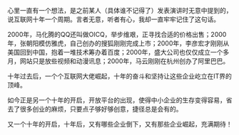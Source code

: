 心里一直有一个想法，是之前某人（具体谁不记得了）发表演讲时无意中提到的，说互联网十年一个周期。言者无意，听者有心，我却一直牢牢记住了这句话。

2000年，马化腾的QQ还叫做OICQ，举步维艰，正寻找合适的价格出售；2000年，张朝阳模仿雅虎，自己创办的搜狐刚刚完成上市；2000年，李彦宏才刚刚从美国回到中国，抱着一堆技术筹办着百度；2000年，盛大公司也仅仅成立一个多月，网站只是放些视频和动漫讯息；2000年，马云刚刚在杭州创办了阿里巴巴。

十年过去后，一个个互联网大佬崛起，十年的奋斗和坚持让这些企业屹立在IT界的顶峰。

如今正是另一个十年的开启，开放平台的出现，使得中小企业的生存变得容易，省去了很多创业的麻烦，只要点子够好够创意，捷径总是会有的。

又一个十年的开启，十年后，又有哪些企业倒下，又有那些企业崛起，充满期待！